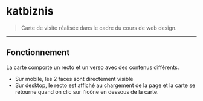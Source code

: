 # katbiznis
> Carte de visite réalisée dans le cadre du cours de web design.
***
## Fonctionnement
La carte comporte un recto et un verso avec des contenus différents.
- Sur mobile, les 2 faces sont directement visible
- Sur desktop, le recto est affiché au chargement de la page et la carte se retourne quand on clic sur l'icône en dessous de la carte.
